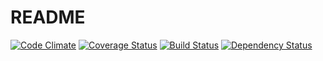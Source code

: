 # README

[![Code Climate](https://codeclimate.com/github/amree/tueetion.png)](https://codeclimate.com/github/amree/tueetion)
[![Coverage Status](https://coveralls.io/repos/amree/tueetion/badge.png)](https://coveralls.io/r/amree/tueetion)
[![Build Status](https://travis-ci.org/amree/tueetion.png)](https://travis-ci.org/amree/tueetion)
[![Dependency Status](https://gemnasium.com/amree/tueetion.svg)](https://gemnasium.com/amree/tueetion)
